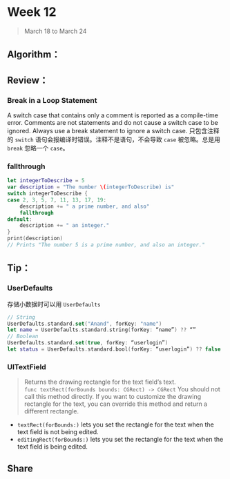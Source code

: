 # Week 12

> March 18 to March 24

## Algorithm：

## Review：

### Break in a Loop Statement
A switch case that contains only a comment is reported as a compile-time error. Comments are not statements and do not cause a switch case to be ignored. Always use a break statement to ignore a switch case.
只包含注释的 `switch` 语句会报编译时错误。注释不是语句，不会导致 `case` 被忽略。总是用 `break` 忽略一个 `case`。

### fallthrough
```swift
let integerToDescribe = 5
var description = "The number \(integerToDescribe) is"
switch integerToDescribe {
case 2, 3, 5, 7, 11, 13, 17, 19:
    description += " a prime number, and also"
    fallthrough
default:
    description += " an integer."
}
print(description)
// Prints "The number 5 is a prime number, and also an integer."
```
## Tip：
### UserDefaults
存储小数据时可以用 `UserDefaults`
```swift
// String
UserDefaults.standard.set("Anand", forKey: "name")
let name = UserDefaults.standard.string(forKey: “name”) ?? “”
// Boolean
UserDefaults.standard.set(true, forKey: “userlogin”)
let status = UserDefaults.standard.bool(forKey: “userlogin”) ?? false
```

### UITextField
> Returns the drawing rectangle for the text field’s text.  
`func textRect(forBounds bounds: CGRect) -> CGRect`
You should not call this method directly. If you want to customize the drawing rectangle for the text, you can override this method and return a different rectangle.

- `textRect(forBounds:)` lets you set the rectangle for the text when the text field is not being edited.
- `editingRect(forBounds:)` lets you set the rectangle for the text when the text field is being edited.

## Share